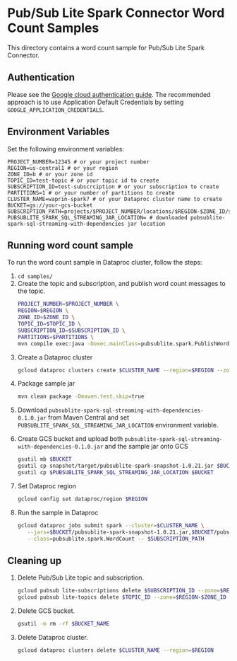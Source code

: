 # Pub/Sub Lite Spark Connector Word Count Samples

This directory contains a word count sample for Pub/Sub Lite Spark Connector.

## Authentication

Please see the [Google cloud authentication guide](https://cloud.google.com/docs/authentication/). 
The recommended approach is to use Application Default Credentials by setting `GOOGLE_APPLICATION_CREDENTIALS`.

## Environment Variables
Set the following environment variables:
```
PROJECT_NUMBER=12345 # or your project number
REGION=us-central1 # or your region
ZONE_ID=b # or your zone id
TOPIC_ID=test-topic # or your topic id to create
SUBSCRIPTION_ID=test-subscrciption # or your subscription to create
PARTITIONS=1 # or your number of partitions to create
CLUSTER_NAME=waprin-spark7 # or your Dataproc cluster name to create
BUCKET=gs://your-gcs-bucket
SUBSCRIPTION_PATH=projects/$PROJECT_NUMBER/locations/$REGION-$ZONE_ID/subscriptions/$SUBSCRIPTION_ID
PUBSUBLITE_SPARK_SQL_STREAMING_JAR_LOCATION= # downloaded pubsublite-spark-sql-streaming-with-dependencies jar location
```

## Running word count sample

To run the word count sample in Dataproc cluster, follow the steps:

1. `cd samples/` 
2. Create the topic and subscription, and publish word count messages to the topic.
   ```sh
   PROJECT_NUMBER=$PROJECT_NUMBER \
   REGION=$REGION \
   ZONE_ID=$ZONE_ID \
   TOPIC_ID=$TOPIC_ID \
   SUBSCRIPTION_ID=$SUBSCRIPTION_ID \
   PARTITIONS=$PARTITIONS \
   mvn compile exec:java -Dexec.mainClass=pubsublite.spark.PublishWords
   ```
3. Create a Dataproc cluster
   ```sh
   gcloud dataproc clusters create $CLUSTER_NAME --region=$REGION --zone=$REGION-$ZONE_ID --image-version=1.5-debian10 --scopes=cloud-platform
   ```
4. Package sample jar
   ```sh
   mvn clean package -Dmaven.test.skip=true
   ```
<!-- TODO: set up bots to update jar version, also provide link to maven central --> 
5. Download `pubsublite-spark-sql-streaming-with-dependencies-0.1.0.jar` from Maven Central and set `PUBSUBLITE_SPARK_SQL_STREAMING_JAR_LOCATION` environment variable.
<!-- TODO: set up bots to update jar version -->
6. Create GCS bucket and upload both `pubsublite-spark-sql-streaming-with-dependencies-0.1.0.jar` and the sample jar onto GCS
   ```sh
   gsutil mb $BUCKET
   gsutil cp snapshot/target/pubsublite-spark-snapshot-1.0.21.jar $BUCKET
   gsutil cp $PUBSUBLITE_SPARK_SQL_STREAMING_JAR_LOCATION $BUCKET
   ```
7. Set Dataproc region
   ```sh
   gcloud config set dataproc/region $REGION
   ```
<!-- TODO: set up bots to update jar version -->
8. Run the sample in Dataproc
   ```sh
   gcloud dataproc jobs submit spark --cluster=$CLUSTER_NAME \
      --jars=$BUCKET/pubsublite-spark-snapshot-1.0.21.jar,$BUCKET/pubsublite-spark-sql-streaming-with-dependencies-0.1.0.jar \
      --class=pubsublite.spark.WordCount -- $SUBSCRIPTION_PATH
   ```

## Cleaning up
1. Delete Pub/Sub Lite topic and subscription.
   ```sh
   gcloud pubsub lite-subscriptions delete $SUBSCRIPTION_ID --zone=$REGION-$ZONE_ID=
   gcloud pubsub lite-topics delete $TOPIC_ID --zone=$REGION-$ZONE_ID
   ```
2. Delete GCS bucket.
   ```sh
   gsutil -m rm -rf $BUCKET_NAME
   ```
3. Delete Dataproc cluster.
   ```sh
   gcloud dataproc clusters delete $CLUSTER_NAME --region=$REGION
   ```